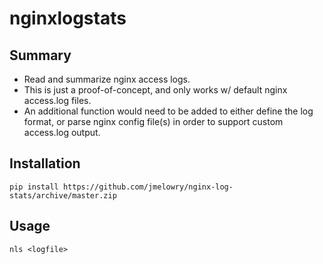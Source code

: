 # nginxlogstats

## Summary

* Read and summarize nginx access logs. 
* This is just a proof-of-concept, and only works w/ default nginx access.log files. 
* An additional function would need to be added to either define the log format, or parse nginx config file(s) in order to support custom access.log output.

## Installation

`pip install https://github.com/jmelowry/nginx-log-stats/archive/master.zip`

## Usage

`nls <logfile>`
